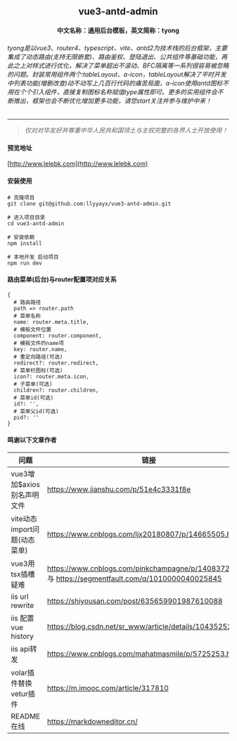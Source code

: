 <div align="center">
  <h2>vue3-antd-admin</h2>
  <h4>中文名称：通用后台模板，英文简称：tyong</h4>
</div>

###### tyong是以vue3、router4、typescript、vite、antd2为技术栈的后台框架，主要集成了动态路由(支持无限嵌套)、路由鉴权、登陆退出、公共组件等基础功能，再此之上对样式进行优化，解决了菜单超出不滚动、BFC隔离等一系列很容易被忽略的问题。封装常用组件两个:tableLayout、a-icon，tableLayout解决了平时开发中列表功能(增删改查)动不动写上几百行代码的痛苦局面，a-icon使用antd图标不用在个个引入组件，直接复制图标名称赋值type属性即可。更多的实用组件会不断推出，框架也会不断优化增加更多功能，请您start关注并参与维护中来！

***

> *仅对对华友好并尊重中华人民共和国领土与主权完整的各界人士开放使用！*


#### 预览地址

[http://www.lelebk.com](http://www.lelebk.com)


#### 安装使用

```
# 克隆项目
git clone git@github.com:llyyayx/vue3-antd-admin.git

# 进入项目目录
cd vue3-antd-admin

# 安装依赖
npm install

# 本地开发 启动项目
npm run dev
```


#### 路由菜单(后台)与router配置项对应关系
```
{
  # 路由路径
  path => router.path
  # 菜单名称
  name: router.meta.title,
  # 模板文件位置
  component: router.component,
  # 模板文件的name项
  key: router.name,
  # 重定向路径(可选)
  redirect?: router.redirect,
  # 菜单栏图标(可选)
  icon?: router.meta.icon,
  # 子菜单(可选)
  children?: router.children,
  # 菜单id(可选)
  id?: '',
  # 菜单父id(可选)
  pid?: ''
}
```


#### 鸣谢以下文章作者


| 问题 | 链接 |
| ------- | ------- |
| vue3增加$axios别名声明文件 | https://www.jianshu.com/p/51e4c3331f8e |
| vite动态import问题(动态菜单) | https://www.cnblogs.com/ljx20180807/p/14665505.html |
| vue3用tsx插槽疑难 | https://www.cnblogs.com/pinkchampagne/p/14083724.html 与 https://segmentfault.com/q/1010000040025845 |
| iis url rewrite | https://shiyousan.com/post/635659901987610088 |
| iis 配置vue history | https://blog.csdn.net/sr_www/article/details/104352523 |
| iis api转发 | https://www.cnblogs.com/mahatmasmile/p/5725253.html |
| volar插件替换vetur插件 | https://m.imooc.com/article/317810 |
| README在线 | https://markdowneditor.cn/ |